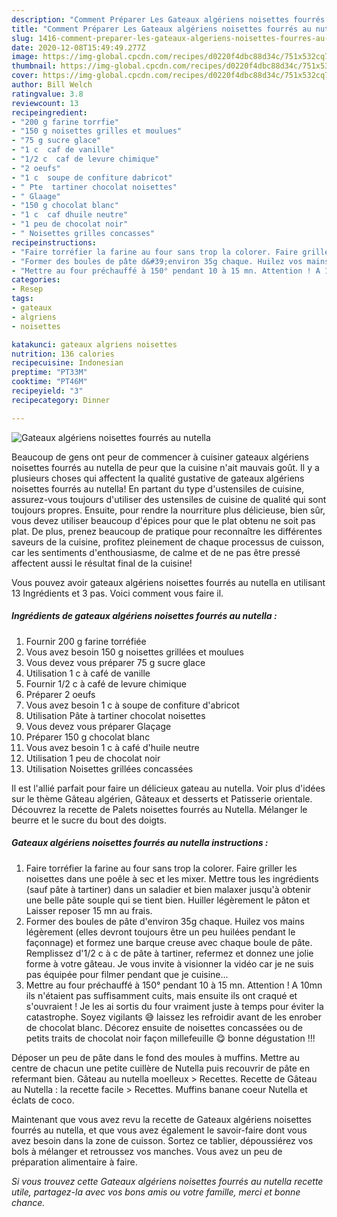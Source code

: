 ```yaml
---
description: "Comment Préparer Les Gateaux algériens noisettes fourrés au nutella"
title: "Comment Préparer Les Gateaux algériens noisettes fourrés au nutella"
slug: 1416-comment-preparer-les-gateaux-algeriens-noisettes-fourres-au-nutella
date: 2020-12-08T15:49:49.277Z
image: https://img-global.cpcdn.com/recipes/d0220f4dbc88d34c/751x532cq70/gateaux-algeriens-noisettes-fourres-au-nutella-photo-principale-de-la-recette.jpg
thumbnail: https://img-global.cpcdn.com/recipes/d0220f4dbc88d34c/751x532cq70/gateaux-algeriens-noisettes-fourres-au-nutella-photo-principale-de-la-recette.jpg
cover: https://img-global.cpcdn.com/recipes/d0220f4dbc88d34c/751x532cq70/gateaux-algeriens-noisettes-fourres-au-nutella-photo-principale-de-la-recette.jpg
author: Bill Welch
ratingvalue: 3.8
reviewcount: 13
recipeingredient:
- "200 g farine torrfie"
- "150 g noisettes grilles et moulues"
- "75 g sucre glace"
- "1 c  caf de vanille"
- "1/2 c  caf de levure chimique"
- "2 oeufs"
- "1 c  soupe de confiture dabricot"
- " Pte  tartiner chocolat noisettes"
- " Glaage"
- "150 g chocolat blanc"
- "1 c  caf dhuile neutre"
- "1 peu de chocolat noir"
- " Noisettes grilles concasses"
recipeinstructions:
- "Faire torréfier la farine au four sans trop la colorer. Faire griller les noisettes dans une poêle à sec et les mixer. Mettre tous les ingrédients (sauf pâte à tartiner) dans un saladier et bien malaxer jusqu&#39;à obtenir une belle pâte souple qui se tient bien. Huiller légèrement le pâton et Laisser reposer 15 mn au frais."
- "Former des boules de pâte d&#39;environ 35g chaque. Huilez vos mains légèrement (elles devront toujours être un peu huilées pendant le façonnage) et formez une barque creuse avec chaque boule de pâte. Remplissez d&#39;1/2 c à c de pâte à tartiner, refermez et donnez une jolie forme à votre gâteau. Je vous invite à visionner la vidéo car je ne suis pas équipée pour filmer pendant que je cuisine..."
- "Mettre au four préchauffé à 150° pendant 10 à 15 mn. Attention ! A 10mn ils n&#39;étaient pas suffisamment cuits, mais ensuite ils ont craqué et s&#39;ouvraient ! Je les ai sortis du four vraiment juste à temps pour éviter la catastrophe. Soyez vigilants 😅 laissez les refroidir avant de les enrober de chocolat blanc. Décorez ensuite de noisettes concassées ou de petits traits de chocolat noir façon millefeuille 😋 bonne dégustation !!!"
categories:
- Resep
tags:
- gateaux
- algriens
- noisettes

katakunci: gateaux algriens noisettes 
nutrition: 136 calories
recipecuisine: Indonesian
preptime: "PT33M"
cooktime: "PT46M"
recipeyield: "3"
recipecategory: Dinner

---
```



![Gateaux algériens noisettes fourrés au nutella](https://img-global.cpcdn.com/recipes/d0220f4dbc88d34c/751x532cq70/gateaux-algeriens-noisettes-fourres-au-nutella-photo-principale-de-la-recette.jpg)

Beaucoup de gens ont peur de commencer à cuisiner gateaux algériens noisettes fourrés au nutella de peur que la cuisine n'ait mauvais goût. Il y a plusieurs choses qui affectent la qualité gustative de gateaux algériens noisettes fourrés au nutella! En partant du type d'ustensiles de cuisine, assurez-vous toujours d'utiliser des ustensiles de cuisine de qualité qui sont toujours propres. Ensuite, pour rendre la nourriture plus délicieuse, bien sûr, vous devez utiliser beaucoup d'épices pour que le plat obtenu ne soit pas plat. De plus, prenez beaucoup de pratique pour reconnaître les différentes saveurs de la cuisine, profitez pleinement de chaque processus de cuisson, car les sentiments d'enthousiasme, de calme et de ne pas être pressé affectent aussi le résultat final de la cuisine!

<!--inarticleads1-->

Vous pouvez avoir gateaux algériens noisettes fourrés au nutella en utilisant 13 Ingrédients et 3 pas. Voici comment vous faire il.

##### Ingrédients de gateaux algériens noisettes fourrés au nutella :

1. Fournir 200 g farine torréfiée
1. Vous avez besoin 150 g noisettes grillées et moulues
1. Vous devez vous préparer 75 g sucre glace
1. Utilisation 1 c à café de vanille
1. Fournir 1/2 c à café de levure chimique
1. Préparer 2 oeufs
1. Vous avez besoin 1 c à soupe de confiture d&#39;abricot
1. Utilisation  Pâte à tartiner chocolat noisettes
1. Vous devez vous préparer  Glaçage
1. Préparer 150 g chocolat blanc
1. Vous avez besoin 1 c à café d&#39;huile neutre
1. Utilisation 1 peu de chocolat noir
1. Utilisation  Noisettes grillées concassées


Il est l&#39;allié parfait pour faire un délicieux gateau au nutella. Voir plus d&#39;idées sur le thème Gâteau algérien, Gâteaux et desserts et Patisserie orientale. Découvrez la recette de Palets noisettes fourrés au Nutella. Mélanger le beurre et le sucre du bout des doigts. 

<!--inarticleads2-->

##### Gateaux algériens noisettes fourrés au nutella instructions :

1. Faire torréfier la farine au four sans trop la colorer. Faire griller les noisettes dans une poêle à sec et les mixer. Mettre tous les ingrédients (sauf pâte à tartiner) dans un saladier et bien malaxer jusqu&#39;à obtenir une belle pâte souple qui se tient bien. Huiller légèrement le pâton et Laisser reposer 15 mn au frais.
1. Former des boules de pâte d&#39;environ 35g chaque. Huilez vos mains légèrement (elles devront toujours être un peu huilées pendant le façonnage) et formez une barque creuse avec chaque boule de pâte. Remplissez d&#39;1/2 c à c de pâte à tartiner, refermez et donnez une jolie forme à votre gâteau. Je vous invite à visionner la vidéo car je ne suis pas équipée pour filmer pendant que je cuisine...
1. Mettre au four préchauffé à 150° pendant 10 à 15 mn. Attention ! A 10mn ils n&#39;étaient pas suffisamment cuits, mais ensuite ils ont craqué et s&#39;ouvraient ! Je les ai sortis du four vraiment juste à temps pour éviter la catastrophe. Soyez vigilants 😅 laissez les refroidir avant de les enrober de chocolat blanc. Décorez ensuite de noisettes concassées ou de petits traits de chocolat noir façon millefeuille 😋 bonne dégustation !!!


Déposer un peu de pâte dans le fond des moules à muffins. Mettre au centre de chacun une petite cuillère de Nutella puis recouvrir de pâte en refermant bien. Gâteau au nutella moelleux &gt; Recettes. Recette de Gâteau au Nutella : la recette facile &gt; Recettes. Muffins banane coeur Nutella et éclats de coco. 

<!--inarticleads1-->

<p>
Maintenant que vous avez revu la recette de Gateaux algériens noisettes fourrés au nutella, et que vous avez également le savoir-faire dont vous avez besoin dans la zone de cuisson. Sortez ce tablier, dépoussiérez vos bols à mélanger et retroussez vos manches. Vous avez un peu de préparation alimentaire à faire.
</p>

<p>
<i>Si vous trouvez cette Gateaux algériens noisettes fourrés au nutella recette utile, partagez-la avec vos bons amis ou votre famille, merci et bonne chance.</i>
</p>
